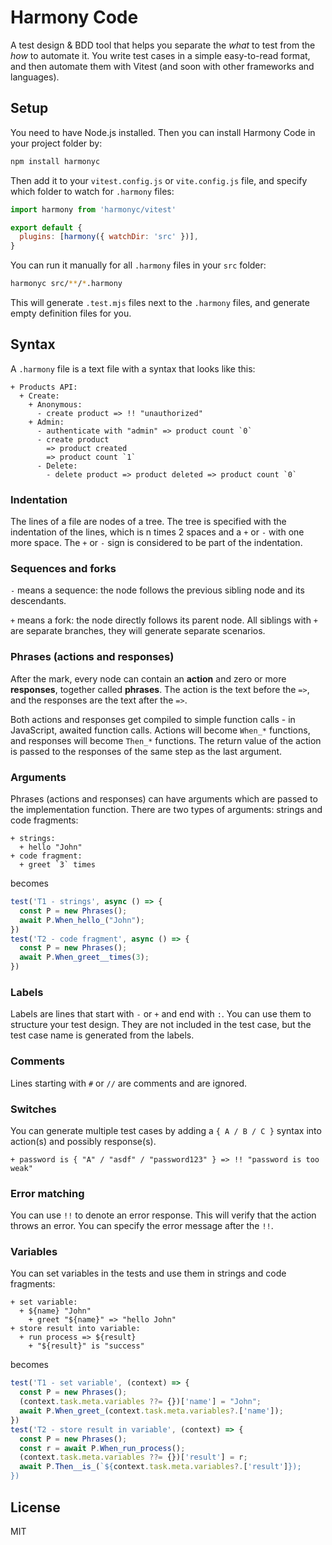 # Harmony Code

A test design & BDD tool that helps you separate the _what_ to test from the _how_ to automate it. You write test cases in a simple easy-to-read format, and then automate them with Vitest (and soon with other frameworks and languages).

## Setup

You need to have Node.js installed. Then you can install Harmony Code in your project folder by:

```bash
npm install harmonyc
```

Then add it to your `vitest.config.js` or `vite.config.js` file, and specify which folder to watch for `.harmony` files:

```js
import harmony from 'harmonyc/vitest'

export default {
  plugins: [harmony({ watchDir: 'src' })],
}
```

You can run it manually for all `.harmony` files in your `src` folder:

```bash
harmonyc src/**/*.harmony
```

This will generate `.test.mjs` files next to the `.harmony` files, and generate empty definition files for you.

## Syntax

A `.harmony` file is a text file with a syntax that looks like this:

```
+ Products API:
  + Create:
    + Anonymous:
      - create product => !! "unauthorized"
    + Admin:
      - authenticate with "admin" => product count `0`
      - create product
        => product created
        => product count `1`
      - Delete:
        - delete product => product deleted => product count `0`
```

### Indentation

The lines of a file are nodes of a tree. The tree is specified with the indentation of the lines, which is n times 2 spaces and a `+` or `-` with one more space. The `+` or `-` sign is considered to be part of the indentation.

### Sequences and forks

`-` means a sequence: the node follows the previous sibling node and its descendants.

`+` means a fork: the node directly follows its parent node. All siblings with `+` are separate branches, they will generate separate scenarios.

### Phrases (actions and responses)

After the mark, every node can contain an **action** and zero or more **responses**, together called **phrases**. The action is the text before the `=>`, and the responses are the text after the `=>`.

Both actions and responses get compiled to simple function calls - in JavaScript, awaited function calls. Actions will become `When_*` functions, and responses will become `Then_*` functions. The return value of the action is passed to the responses of the same step as the last argument.

### Arguments

Phrases (actions and responses) can have arguments which are passed to the implementation function. There are two types of arguments: strings and code fragments:

```harmony
+ strings:
  + hello "John"
+ code fragment:
  + greet `3` times
```

becomes

```javascript
test('T1 - strings', async () => {
  const P = new Phrases();
  await P.When_hello_("John");
})
test('T2 - code fragment', async () => {
  const P = new Phrases();
  await P.When_greet__times(3);
})
```

### Labels

Labels are lines that start with `-` or `+` and end with `:`. You can use them to structure your test design.
They are not included in the test case, but the test case name is generated from the labels.

### Comments

Lines starting with `#` or `//` are comments and are ignored.

### Switches

You can generate multiple test cases by adding a `{ A / B / C }` syntax into action(s) and possibly response(s).

```harmony
+ password is { "A" / "asdf" / "password123" } => !! "password is too weak"
```

### Error matching

You can use `!!` to denote an error response. This will verify that the action throws an error. You can specify the error message after the `!!`.

### Variables

You can set variables in the tests and use them in strings and code fragments:

```
+ set variable:
  + ${name} "John"
    + greet "${name}" => "hello John"
+ store result into variable:
  + run process => ${result}
    + "${result}" is "success"
```

becomes

```javascript
test('T1 - set variable', (context) => {
  const P = new Phrases();
  (context.task.meta.variables ??= {})['name'] = "John";
  await P.When_greet_(context.task.meta.variables?.['name']);
})
test('T2 - store result in variable', (context) => {
  const P = new Phrases();
  const r = await P.When_run_process();
  (context.task.meta.variables ??= {})['result'] = r;
  await P.Then__is_(`${context.task.meta.variables?.['result']});
})
```


## License

MIT

